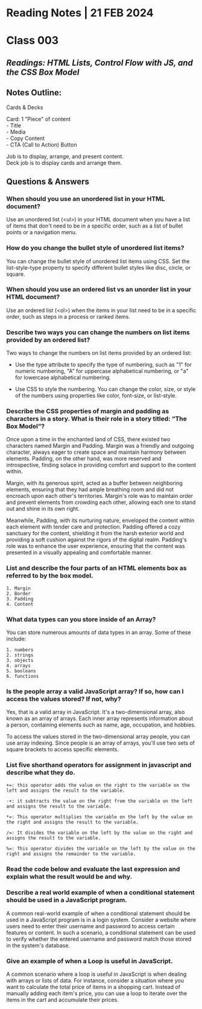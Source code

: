 # **Reading Notes | 21 FEB 2024**

# Class 003

## *Readings: HTML Lists, Control Flow with JS, and the CSS Box Model*

## **Notes Outline:**  

Cards & Decks

Card: 1 "Piece" of content  
    - Title  
    - Media  
    - Copy Content  
    - CTA (Call to Action) Button

Job is to display, arrange, and present content.  
Deck job is to display cards and arrange them.  


## **Questions & Answers**  

### **When should you use an unordered list in your HTML document?**  

Use an unordered list (\<ul>) in your HTML document when you have a list of items that don't need to be in a specific order, such as a list of bullet points or a navigation menu.

### **How do you change the bullet style of unordered list items?**  

You can change the bullet style of unordered list items using CSS. Set the list-style-type property to specify different bullet styles like disc, circle, or square.

### **When should you use an ordered list vs an unorder list in your HTML document?**  

Use an ordered list (\<ol>) when the items in your list need to be in a specific order, such as steps in a process or ranked items.

### **Describe two ways you can change the numbers on list items provided by an ordered list?**  

Two ways to change the numbers on list items provided by an ordered list:

* Use the type attribute to specify the type of numbering, such as "1" for numeric numbering, "A" for uppercase alphabetical numbering, or "a" for lowercase alphabetical numbering.  

* Use CSS to style the numbering. You can change the color, size, or style of the numbers using properties like color, font-size, or list-style.
  
### **Describe the CSS properties of margin and padding as characters in a story. What is their role in a story titled: “The Box Model”?**  

Once upon a time in the enchanted land of CSS, there existed two characters named Margin and Padding. Margin was a friendly and outgoing character, always eager to create space and maintain harmony between elements. Padding, on the other hand, was more reserved and introspective, finding solace in providing comfort and support to the content within.  

Margin, with its generous spirit, acted as a buffer between neighboring elements, ensuring that they had ample breathing room and did not encroach upon each other's territories. Margin's role was to maintain order and prevent elements from crowding each other, allowing each one to stand out and shine in its own right.

Meanwhile, Padding, with its nurturing nature, enveloped the content within each element with tender care and protection. Padding offered a cozy sanctuary for the content, shielding it from the harsh exterior world and providing a soft cushion against the rigors of the digital realm. Padding's role was to enhance the user experience, ensuring that the content was presented in a visually appealing and comfortable manner.

### **List and describe the four parts of an HTML elements box as referred to by the box model.**  

    1. Margin  
    2. Border  
    3. Padding  
    4. Content  

### **What data types can you store inside of an Array?**  

You can store numerous amounts of data types in an array. Some of these include:

    1. numbers  
    2. strings  
    3. objects  
    4. arrays
    5. booleans
    6. functions

### **Is the people array a valid JavaScript array? If so, how can I access the values stored? If not, why?**  

Yes, that is a valid array in JavaScript. It's a two-dimensional array, also known as an array of arrays. Each inner array represents information about a person, containing elements such as name, age, occupation, and hobbies.  
  
  To access the values stored in the two-dimensional array people, you can use array indexing. Since people is an array of arrays, you'll use two sets of square brackets to access specific elements.

### **List five shorthand operators for assignment in javascript and describe what they do.**  

    +=: this operator adds the value on the right to the variable on the left and assigns the result to the variable.  
      
    -+: it subtracts the value on the right from the variable on the left and assigns the result to the variable.  

    *=: This operator multiplies the variable on the left by the value on the right and assigns the result to the variable.  

    /=: It divides the variable on the left by the value on the right and assigns the result to the variable.  

    %=: This operator divides the variable on the left by the value on the right and assigns the remainder to the variable.     

### **Read the code below and evaluate the last expression and explain what the result would be and why.**  

### **Describe a real world example of when a conditional statement should be used in a JavaScript program.**  

A common real-world example of when a conditional statement should be used in a JavaScript program is in a login system. Consider a website where users need to enter their username and password to access certain features or content. In such a scenario, a conditional statement can be used to verify whether the entered username and password match those stored in the system's database.

### **Give an example of when a Loop is useful in JavaScript.**  

A common scenario where a loop is useful in JavaScript is when dealing with arrays or lists of data. For instance, consider a situation where you want to calculate the total price of items in a shopping cart. Instead of manually adding each item's price, you can use a loop to iterate over the items in the cart and accumulate their prices.
